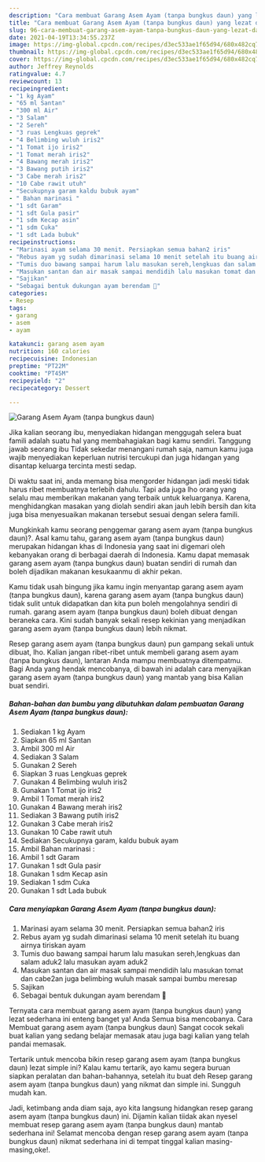 ```yaml
---
description: "Cara membuat Garang Asem Ayam (tanpa bungkus daun) yang lezat dan Mudah Dibuat"
title: "Cara membuat Garang Asem Ayam (tanpa bungkus daun) yang lezat dan Mudah Dibuat"
slug: 96-cara-membuat-garang-asem-ayam-tanpa-bungkus-daun-yang-lezat-dan-mudah-dibuat
date: 2021-04-19T13:34:55.237Z
image: https://img-global.cpcdn.com/recipes/d3ec533ae1f65d94/680x482cq70/garang-asem-ayam-tanpa-bungkus-daun-foto-resep-utama.jpg
thumbnail: https://img-global.cpcdn.com/recipes/d3ec533ae1f65d94/680x482cq70/garang-asem-ayam-tanpa-bungkus-daun-foto-resep-utama.jpg
cover: https://img-global.cpcdn.com/recipes/d3ec533ae1f65d94/680x482cq70/garang-asem-ayam-tanpa-bungkus-daun-foto-resep-utama.jpg
author: Jeffrey Reynolds
ratingvalue: 4.7
reviewcount: 13
recipeingredient:
- "1 kg Ayam"
- "65 ml Santan"
- "300 ml Air"
- "3 Salam"
- "2 Sereh"
- "3 ruas Lengkuas geprek"
- "4 Belimbing wuluh iris2"
- "1 Tomat ijo iris2"
- "1 Tomat merah iris2"
- "4 Bawang merah iris2"
- "3 Bawang putih iris2"
- "3 Cabe merah iris2"
- "10 Cabe rawit utuh"
- "Secukupnya garam kaldu bubuk ayam"
- " Bahan marinasi "
- "1 sdt Garam"
- "1 sdt Gula pasir"
- "1 sdm Kecap asin"
- "1 sdm Cuka"
- "1 sdt Lada bubuk"
recipeinstructions:
- "Marinasi ayam selama 30 menit. Persiapkan semua bahan2 iris"
- "Rebus ayam yg sudah dimarinasi selama 10 menit setelah itu buang airnya tiriskan ayam"
- "Tumis duo bawang sampai harum lalu masukan sereh,lengkuas dan salam aduk2 lalu masukan ayam aduk2"
- "Masukan santan dan air masak sampai mendidih lalu masukan tomat dan cabe2an juga belimbing wuluh masak sampai bumbu meresap"
- "Sajikan"
- "Sebagai bentuk dukungan ayam berendam 🤭"
categories:
- Resep
tags:
- garang
- asem
- ayam

katakunci: garang asem ayam 
nutrition: 160 calories
recipecuisine: Indonesian
preptime: "PT22M"
cooktime: "PT45M"
recipeyield: "2"
recipecategory: Dessert

---
```



![Garang Asem Ayam (tanpa bungkus daun)](https://img-global.cpcdn.com/recipes/d3ec533ae1f65d94/680x482cq70/garang-asem-ayam-tanpa-bungkus-daun-foto-resep-utama.jpg)

Jika kalian seorang ibu, menyediakan hidangan menggugah selera buat famili adalah suatu hal yang membahagiakan bagi kamu sendiri. Tanggung jawab seorang ibu Tidak sekedar menangani rumah saja, namun kamu juga wajib menyediakan keperluan nutrisi tercukupi dan juga hidangan yang disantap keluarga tercinta mesti sedap.

Di waktu  saat ini, anda memang bisa mengorder hidangan jadi meski tidak harus ribet membuatnya terlebih dahulu. Tapi ada juga lho orang yang selalu mau memberikan makanan yang terbaik untuk keluarganya. Karena, menghidangkan masakan yang diolah sendiri akan jauh lebih bersih dan kita juga bisa menyesuaikan makanan tersebut sesuai dengan selera famili. 



Mungkinkah kamu seorang penggemar garang asem ayam (tanpa bungkus daun)?. Asal kamu tahu, garang asem ayam (tanpa bungkus daun) merupakan hidangan khas di Indonesia yang saat ini digemari oleh kebanyakan orang di berbagai daerah di Indonesia. Kamu dapat memasak garang asem ayam (tanpa bungkus daun) buatan sendiri di rumah dan boleh dijadikan makanan kesukaanmu di akhir pekan.

Kamu tidak usah bingung jika kamu ingin menyantap garang asem ayam (tanpa bungkus daun), karena garang asem ayam (tanpa bungkus daun) tidak sulit untuk didapatkan dan kita pun boleh mengolahnya sendiri di rumah. garang asem ayam (tanpa bungkus daun) boleh dibuat dengan beraneka cara. Kini sudah banyak sekali resep kekinian yang menjadikan garang asem ayam (tanpa bungkus daun) lebih nikmat.

Resep garang asem ayam (tanpa bungkus daun) pun gampang sekali untuk dibuat, lho. Kalian jangan ribet-ribet untuk membeli garang asem ayam (tanpa bungkus daun), lantaran Anda mampu membuatnya ditempatmu. Bagi Anda yang hendak mencobanya, di bawah ini adalah cara menyajikan garang asem ayam (tanpa bungkus daun) yang mantab yang bisa Kalian buat sendiri.

<!--inarticleads1-->

##### Bahan-bahan dan bumbu yang dibutuhkan dalam pembuatan Garang Asem Ayam (tanpa bungkus daun):

1. Sediakan 1 kg Ayam
1. Siapkan 65 ml Santan
1. Ambil 300 ml Air
1. Sediakan 3 Salam
1. Gunakan 2 Sereh
1. Siapkan 3 ruas Lengkuas geprek
1. Gunakan 4 Belimbing wuluh iris2
1. Gunakan 1 Tomat ijo iris2
1. Ambil 1 Tomat merah iris2
1. Gunakan 4 Bawang merah iris2
1. Sediakan 3 Bawang putih iris2
1. Gunakan 3 Cabe merah iris2
1. Gunakan 10 Cabe rawit utuh
1. Sediakan Secukupnya garam, kaldu bubuk ayam
1. Ambil  Bahan marinasi :
1. Ambil 1 sdt Garam
1. Gunakan 1 sdt Gula pasir
1. Gunakan 1 sdm Kecap asin
1. Sediakan 1 sdm Cuka
1. Gunakan 1 sdt Lada bubuk




<!--inarticleads2-->

##### Cara menyiapkan Garang Asem Ayam (tanpa bungkus daun):

1. Marinasi ayam selama 30 menit. Persiapkan semua bahan2 iris
1. Rebus ayam yg sudah dimarinasi selama 10 menit setelah itu buang airnya tiriskan ayam
1. Tumis duo bawang sampai harum lalu masukan sereh,lengkuas dan salam aduk2 lalu masukan ayam aduk2
1. Masukan santan dan air masak sampai mendidih lalu masukan tomat dan cabe2an juga belimbing wuluh masak sampai bumbu meresap
1. Sajikan
1. Sebagai bentuk dukungan ayam berendam 🤭




Ternyata cara membuat garang asem ayam (tanpa bungkus daun) yang lezat sederhana ini enteng banget ya! Anda Semua bisa mencobanya. Cara Membuat garang asem ayam (tanpa bungkus daun) Sangat cocok sekali buat kalian yang sedang belajar memasak atau juga bagi kalian yang telah pandai memasak.

Tertarik untuk mencoba bikin resep garang asem ayam (tanpa bungkus daun) lezat simple ini? Kalau kamu tertarik, ayo kamu segera buruan siapkan peralatan dan bahan-bahannya, setelah itu buat deh Resep garang asem ayam (tanpa bungkus daun) yang nikmat dan simple ini. Sungguh mudah kan. 

Jadi, ketimbang anda diam saja, ayo kita langsung hidangkan resep garang asem ayam (tanpa bungkus daun) ini. Dijamin kalian tiidak akan nyesel membuat resep garang asem ayam (tanpa bungkus daun) mantab sederhana ini! Selamat mencoba dengan resep garang asem ayam (tanpa bungkus daun) nikmat sederhana ini di tempat tinggal kalian masing-masing,oke!.

